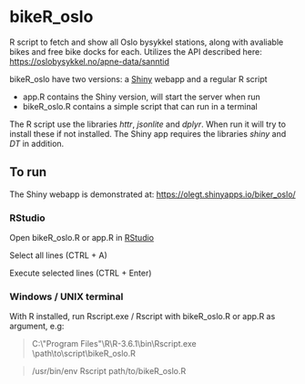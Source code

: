 # bikeR_oslo

R script to fetch and show all Oslo bysykkel stations, along with avaliable bikes and free bike docks for each. Utilizes the API described here: https://oslobysykkel.no/apne-data/sanntid

bikeR_oslo have two versions: a [Shiny](https://shiny.rstudio.com/) webapp and a regular R script

- app.R contains the Shiny version, will start the server when run
- bikeR_oslo.R contains a simple script that can run in a terminal

The R script use the libraries _httr_, _jsonlite_ and _dplyr_. When run it will try to install these if not installed. The Shiny app requires the libraries _shiny_ and _DT_ in addition.

## To run 
The Shiny webapp is demonstrated at: https://olegt.shinyapps.io/biker_oslo/ 

### RStudio
Open bikeR_oslo.R or app.R in [RStudio](https://rstudio.com/)

Select all lines (CTRL + A)

Execute selected lines (CTRL + Enter)

### Windows / UNIX terminal
With R installed, run Rscript.exe / Rscript with bikeR_oslo.R or app.R as argument, e.g:

> C:\\"Program Files"\R\R-3.6.1\bin\Rscript.exe \path\to\script\bikeR_oslo.R

> /usr/bin/env Rscript path/to/bikeR_oslo.R